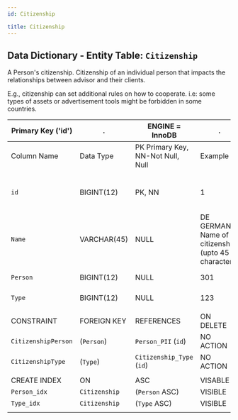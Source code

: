 ```yaml
---
id: Citizenship

title: Citizenship
---
```


## Data Dictionary - Entity Table: `Citizenship`

A Person's citizenship. Citizenship of an individual person that impacts the relationships between advisor and their clients.

 E.g., citizenship can set additional rules on how to cooperate. i.e: some types of assets or advertisement tools might be forbidden in some countries.

| Primary Key ('id')|.|ENGINE = InnoDB|.|.|
|---|---|---|---|---|
| Column Name| Data Type|PK Primary Key, NN-Not Null, Null|Example|Comments|
||
|`id`| BIGINT(12)|PK, NN|1|PrimaryKey-ID, Not Null (auto creates)|
|`Name`| VARCHAR(45)|NULL|DE GERMAN- Name of citizenship (upto 45 characters)|
|`Person`| BIGINT(12)|NULL|301|enter Person ID|
|`Type`|BIGINT(12)|NULL|123|	citizenship type id|  
||
|CONSTRAINT|FOREIGN KEY|REFERENCES|ON DELETE|ON UPDATE|
|`CitizenshipPerson`|(`Person`)|`Person_PII` (`id`)|NO ACTION| NO ACTION|
|`CitizenshipType`|(`Type`)| `Citizenship_Type` (`id`)|NO ACTION| NO ACTION|
||
|CREATE INDEX|ON|ASC|VISABLE|.|
|`Person_idx`|`Citizenship`|(`Person` ASC)|VISIBLE|.|
|`Type_idx`|`Citizenship`|(`Type` ASC)|VISIBLE|.| 
||
